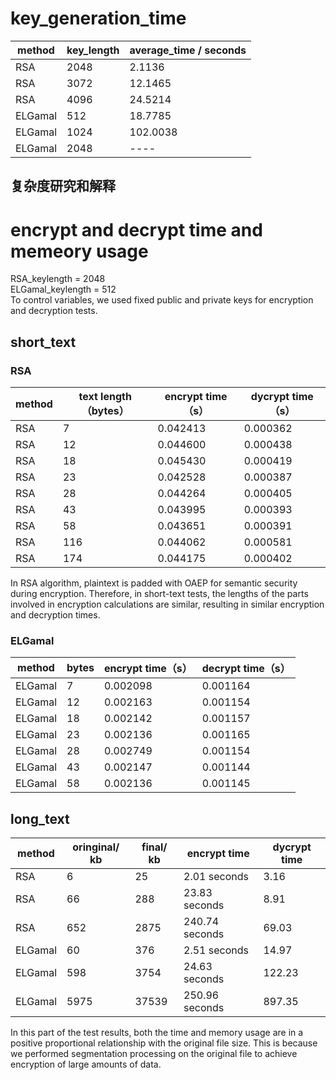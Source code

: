 
# key_generation_time 

| method | key_length | average_time / seconds |  
| --- | --- | --- |  
|RSA|2048|2.1136|  
|RSA|3072|12.1465|   
|RSA|4096|24.5214 |   
|ELGamal|512|18.7785 |  
|ELGamal|1024|102.0038|  
|ELGamal|2048| ---- |  


## 复杂度研究和解释



# encrypt and decrypt time and memeory usage  

RSA_keylength = 2048  
ELGamal_keylength = 512   
To control variables, we used fixed public and private keys for encryption and decryption tests.
## short_text   
### RSA 
| method | text length（bytes） | encrypt time（s） | dycrypt time（s） |
|----------|-----------------|---------------|---------------|
| RSA   | 7               | 0.042413      | 0.000362      |
| RSA   | 12              | 0.044600      | 0.000438      |
| RSA   | 18              | 0.045430      | 0.000419      |
| RSA   | 23              | 0.042528      | 0.000387      |
| RSA   | 28              | 0.044264      | 0.000405      |
| RSA   | 43              | 0.043995      | 0.000393      |
| RSA   | 58              | 0.043651      | 0.000391      |
| RSA   | 116             | 0.044062      | 0.000581      |
| RSA   | 174             | 0.044175      | 0.000402      |


In RSA algorithm, plaintext is padded with OAEP for semantic security during encryption. Therefore, in short-text tests, the lengths of the parts involved in encryption calculations are similar, resulting in similar encryption and decryption times.

### ELGamal

| method | bytes | encrypt time（s） | decrypt time（s） |
|----------|--------|--------------|--------------|
|  ELGamal   | 7      | 0.002098     | 0.001164     |
|  ELGamal   | 12     | 0.002163     | 0.001154     |
|  ELGamal   | 18     | 0.002142     | 0.001157     |
|  ELGamal   | 23     | 0.002136     | 0.001165     |
|  ELGamal   | 28     | 0.002749     | 0.001154     |
|  ELGamal   | 43     | 0.002147     | 0.001144     |
|  ELGamal   | 58     | 0.002136     | 0.001145     |


## long_text 

| method | oringinal/ kb | final/ kb | encrypt time | dycrypt time |
| ------ | ------------- | --------- | ---- | ----- | 
| RSA | 6 | 25 | 2.01 seconds | 3.16 |
| RSA | 66 | 288 | 23.83 seconds | 8.91 |
| RSA | 652 | 2875 | 240.74 seconds | 69.03 |
| ELGamal | 60 | 376 | 2.51 seconds | 14.97 |
| ELGamal | 598 | 3754 | 24.63 seconds |  122.23 |
| ELGamal | 5975 | 37539 | 250.96  seconds | 897.35 |  


In this part of the test results, both the time and memory usage are in a positive proportional relationship with the original file size. This is because we performed segmentation processing on the original file to achieve encryption of large amounts of data.

